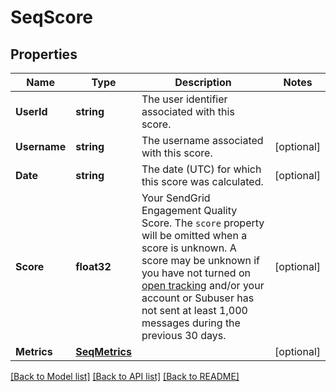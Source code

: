 # SeqScore

## Properties

Name | Type | Description | Notes
------------ | ------------- | ------------- | -------------
**UserId** | **string** | The user identifier associated with this score. |
**Username** | **string** | The username associated with this score. |[optional] 
**Date** | **string** | The date (UTC) for which this score was calculated. |[optional] 
**Score** | **float32** | Your SendGrid Engagement Quality Score. The `score` property will be omitted when a score is unknown. A score may be unknown if you have not turned on [open tracking](https://docs.sendgrid.com/ui/account-and-settings/tracking) and/or your account or Subuser has not sent at least 1,000 messages during the previous 30 days. |[optional] 
**Metrics** | [**SeqMetrics**](SeqMetrics.md) |  |[optional] 

[[Back to Model list]](../README.md#documentation-for-models) [[Back to API list]](../README.md#documentation-for-api-endpoints) [[Back to README]](../README.md)


